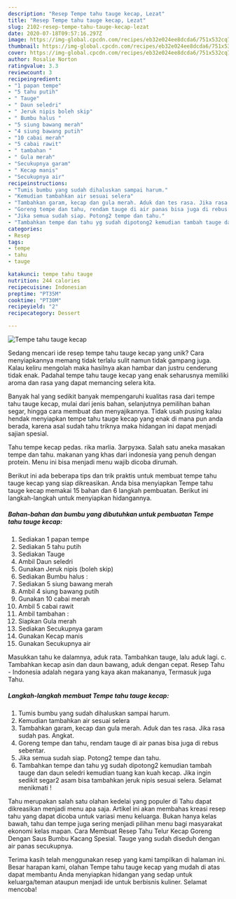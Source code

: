 ```yaml
---
description: "Resep Tempe tahu tauge kecap, Lezat"
title: "Resep Tempe tahu tauge kecap, Lezat"
slug: 2102-resep-tempe-tahu-tauge-kecap-lezat
date: 2020-07-18T09:57:16.297Z
image: https://img-global.cpcdn.com/recipes/eb32e024ee8dcda6/751x532cq70/tempe-tahu-tauge-kecap-foto-resep-utama.jpg
thumbnail: https://img-global.cpcdn.com/recipes/eb32e024ee8dcda6/751x532cq70/tempe-tahu-tauge-kecap-foto-resep-utama.jpg
cover: https://img-global.cpcdn.com/recipes/eb32e024ee8dcda6/751x532cq70/tempe-tahu-tauge-kecap-foto-resep-utama.jpg
author: Rosalie Norton
ratingvalue: 3.3
reviewcount: 3
recipeingredient:
- "1 papan tempe"
- "5 tahu putih"
- " Tauge"
- " Daun seledri"
- " Jeruk nipis boleh skip"
- " Bumbu halus "
- "5 siung bawang merah"
- "4 siung bawang putih"
- "10 cabai merah"
- "5 cabai rawit"
- " tambahan "
- " Gula merah"
- "Secukupnya garam"
- " Kecap manis"
- "Secukupnya air"
recipeinstructions:
- "Tumis bumbu yang sudah dihaluskan sampai harum."
- "Kemudian tambahkan air sesuai selera"
- "Tambahkan garam, kecap dan gula merah. Aduk dan tes rasa. Jika rasa sudah pas. Angkat."
- "Goreng tempe dan tahu, rendam tauge di air panas bisa juga di rebus sebentar."
- "Jika semua sudah siap. Potong2 tempe dan tahu."
- "Tambahkan tempe dan tahu yg sudah dipotong2 kemudian tambah tauge dan daun seledri kemudian tuang kan kuah kecap. Jika ingin sedikit segar2 asam bisa tambahkan jeruk nipis sesuai selera. Selamat menikmati !"
categories:
- Resep
tags:
- tempe
- tahu
- tauge

katakunci: tempe tahu tauge 
nutrition: 244 calories
recipecuisine: Indonesian
preptime: "PT35M"
cooktime: "PT30M"
recipeyield: "2"
recipecategory: Dessert

---
```



![Tempe tahu tauge kecap](https://img-global.cpcdn.com/recipes/eb32e024ee8dcda6/751x532cq70/tempe-tahu-tauge-kecap-foto-resep-utama.jpg)

Sedang mencari ide resep tempe tahu tauge kecap yang unik? Cara menyiapkannya memang tidak terlalu sulit namun tidak gampang juga. Kalau keliru mengolah maka hasilnya akan hambar dan justru cenderung tidak enak. Padahal tempe tahu tauge kecap yang enak seharusnya memiliki aroma dan rasa yang dapat memancing selera kita.

Banyak hal yang sedikit banyak mempengaruhi kualitas rasa dari tempe tahu tauge kecap, mulai dari jenis bahan, selanjutnya pemilihan bahan segar, hingga cara membuat dan menyajikannya. Tidak usah pusing kalau hendak menyiapkan tempe tahu tauge kecap yang enak di mana pun anda berada, karena asal sudah tahu triknya maka hidangan ini dapat menjadi sajian spesial.

Tahu tempe kecap pedas. rika marlia. Загрузка. Salah satu aneka masakan tempe dan tahu. makanan yang khas dari indonesia yang penuh dengan protein. Menu ini bisa menjadi menu wajib dicoba dirumah.


Berikut ini ada beberapa tips dan trik praktis untuk membuat tempe tahu tauge kecap yang siap dikreasikan. Anda bisa menyiapkan Tempe tahu tauge kecap memakai 15 bahan dan 6 langkah pembuatan. Berikut ini langkah-langkah untuk menyiapkan hidangannya.

<!--inarticleads1-->

##### Bahan-bahan dan bumbu yang dibutuhkan untuk pembuatan Tempe tahu tauge kecap:

1. Sediakan 1 papan tempe
1. Sediakan 5 tahu putih
1. Sediakan  Tauge
1. Ambil  Daun seledri
1. Gunakan  Jeruk nipis (boleh skip)
1. Sediakan  Bumbu halus :
1. Sediakan 5 siung bawang merah
1. Ambil 4 siung bawang putih
1. Gunakan 10 cabai merah
1. Ambil 5 cabai rawit
1. Ambil  tambahan :
1. Siapkan  Gula merah
1. Sediakan Secukupnya garam
1. Gunakan  Kecap manis
1. Gunakan Secukupnya air


Masukkan tahu ke dalamnya, aduk rata. Tambahkan tauge, lalu aduk lagi. c. Tambahkan kecap asin dan daun bawang, aduk dengan cepat. Resep Tahu - Indonesia adalah negara yang kaya akan makananya, Termasuk juga Tahu. 

<!--inarticleads2-->

##### Langkah-langkah membuat Tempe tahu tauge kecap:

1. Tumis bumbu yang sudah dihaluskan sampai harum.
1. Kemudian tambahkan air sesuai selera
1. Tambahkan garam, kecap dan gula merah. Aduk dan tes rasa. Jika rasa sudah pas. Angkat.
1. Goreng tempe dan tahu, rendam tauge di air panas bisa juga di rebus sebentar.
1. Jika semua sudah siap. Potong2 tempe dan tahu.
1. Tambahkan tempe dan tahu yg sudah dipotong2 kemudian tambah tauge dan daun seledri kemudian tuang kan kuah kecap. Jika ingin sedikit segar2 asam bisa tambahkan jeruk nipis sesuai selera. Selamat menikmati !


Tahu merupakan salah satu olahan kedelai yang populer di Tahu dapat dikreasikan menjadi menu apa saja. Artikel ini akan membahas kreasi resep tahu yang dapat dicoba untuk variasi menu keluarga. Bukan hanya kelas bawah, tahu dan tempe juga sering menjadi pilihan menu bagi masyarakat ekonomi kelas mapan. Cara Membuat Resep Tahu Telur Kecap Goreng Dengan Saus Bumbu Kacang Spesial. Tauge yang sudah diseduh dengan air panas secukupnya. 

Terima kasih telah menggunakan resep yang kami tampilkan di halaman ini. Besar harapan kami, olahan Tempe tahu tauge kecap yang mudah di atas dapat membantu Anda menyiapkan hidangan yang sedap untuk keluarga/teman ataupun menjadi ide untuk berbisnis kuliner. Selamat mencoba!
